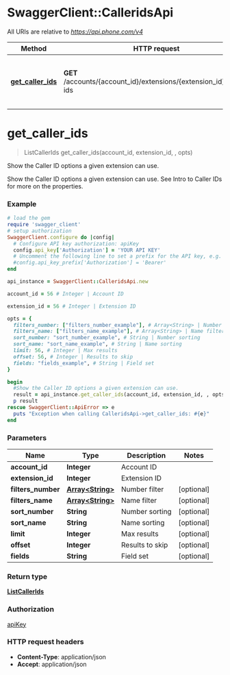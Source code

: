 # SwaggerClient::CalleridsApi

All URIs are relative to *https://api.phone.com/v4*

Method | HTTP request | Description
------------- | ------------- | -------------
[**get_caller_ids**](CalleridsApi.md#get_caller_ids) | **GET** /accounts/{account_id}/extensions/{extension_id}/caller-ids | Show the Caller ID options a given extension can use.


# **get_caller_ids**
> ListCallerIds get_caller_ids(account_id, extension_id, , opts)

Show the Caller ID options a given extension can use.

Show the Caller ID options a given extension can use. See Intro to Caller IDs for more on the properties.

### Example
```ruby
# load the gem
require 'swagger_client'
# setup authorization
SwaggerClient.configure do |config|
  # Configure API key authorization: apiKey
  config.api_key['Authorization'] = 'YOUR API KEY'
  # Uncomment the following line to set a prefix for the API key, e.g. 'Bearer' (defaults to nil)
  #config.api_key_prefix['Authorization'] = 'Bearer'
end

api_instance = SwaggerClient::CalleridsApi.new

account_id = 56 # Integer | Account ID

extension_id = 56 # Integer | Extension ID

opts = { 
  filters_number: ["filters_number_example"], # Array<String> | Number filter
  filters_name: ["filters_name_example"], # Array<String> | Name filter
  sort_number: "sort_number_example", # String | Number sorting
  sort_name: "sort_name_example", # String | Name sorting
  limit: 56, # Integer | Max results
  offset: 56, # Integer | Results to skip
  fields: "fields_example", # String | Field set
}

begin
  #Show the Caller ID options a given extension can use.
  result = api_instance.get_caller_ids(account_id, extension_id, , opts)
  p result
rescue SwaggerClient::ApiError => e
  puts "Exception when calling CalleridsApi->get_caller_ids: #{e}"
end
```

### Parameters

Name | Type | Description  | Notes
------------- | ------------- | ------------- | -------------
 **account_id** | **Integer**| Account ID | 
 **extension_id** | **Integer**| Extension ID | 
 **filters_number** | [**Array&lt;String&gt;**](String.md)| Number filter | [optional] 
 **filters_name** | [**Array&lt;String&gt;**](String.md)| Name filter | [optional] 
 **sort_number** | **String**| Number sorting | [optional] 
 **sort_name** | **String**| Name sorting | [optional] 
 **limit** | **Integer**| Max results | [optional] 
 **offset** | **Integer**| Results to skip | [optional] 
 **fields** | **String**| Field set | [optional] 

### Return type

[**ListCallerIds**](ListCallerIds.md)

### Authorization

[apiKey](../README.md#apiKey)

### HTTP request headers

 - **Content-Type**: application/json
 - **Accept**: application/json



